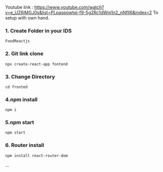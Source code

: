 
Youtube link : https://www.youtube.com/watch?v=e_UZ6jMGJ0s&list=PLpaspowtqj-f9-5g2Rc1dWm1n2_nNfIl6&index=2
To setup with own hand.
### 1. Create Folder in your IDS
```
FoodReactjs
```
### 2. Git link clone
```
npx create-react-app fontend
```
### 3. Change Directory
```
cd fronted
```
### 4.npm install
```
npm i
```
### 5.npm start
```
npm start
```
### 6. Router install
```
npm install react-router-dom
```
...






